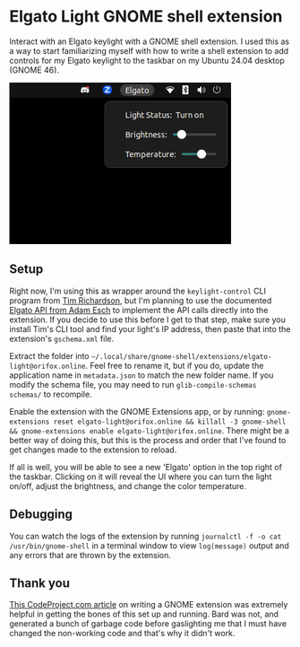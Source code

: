 # Elgato Light GNOME shell extension
Interact with an Elgato keylight with a GNOME shell extension. I used this as a way to start familiarizing myself with how to write a shell extension to add controls for my Elgato keylight to the taskbar on my Ubuntu 24.04 desktop (GNOME 46). 

![A screenshot of the extension, which includes an on/off toggle and two sliders for brightness and temperature control](screenshot.png)
## Setup
Right now, I'm using this as wrapper around the `keylight-control` CLI program from [Tim Richardson](github.com/timrichardson/keylight_control_unofficial), but I'm planning to use the documented [Elgato API from Adam Esch](https://github.com/adamesch/elgato-key-light-api) to implement the API calls directly into the extension. If you decide to use this before I get to that step, make sure you install Tim's CLI tool and find your light's IP address, then paste that into the extension's `gschema.xml` file. 

Extract the folder into `~/.local/share/gnome-shell/extensions/elgato-light@orifox.online`. Feel free to rename it, but if you do, update the application name in `metadata.json` to match the new folder name. If you modify the schema file, you may need to run `glib-compile-schemas schemas/` to recompile. 

Enable the extension with the GNOME Extensions app, or by running: 
`gnome-extensions reset elgato-light@orifox.online && killall -3 gnome-shell && gnome-extensions enable elgato-light@orifox.online`. There might be a better way of doing this, but this is the process and order that I've found to get changes made to the extension to reload. 

If all is well, you will be able to see a new 'Elgato' option in the top right of the taskbar. Clicking on it will reveal the UI where you can turn the light on/off, adjust the brightness, and change the color temperature.

## Debugging
You can watch the logs of the extension by running `journalctl -f -o cat /usr/bin/gnome-shell` in a terminal window to view `log(message)` output and any errors that are thrown by the extension. 

## Thank you
[This CodeProject.com article](https://www.codeproject.com/Articles/5271677/How-to-Create-A-GNOME-Extension) on writing a GNOME extension was extremely helpful in getting the bones of this set up and running. Bard was not, and generated a bunch of garbage code before gaslighting me that I must have changed the non-working code and that's why it didn't work. 



